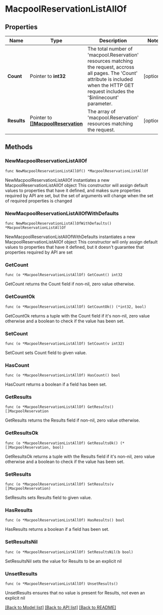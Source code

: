 # MacpoolReservationListAllOf

## Properties

Name | Type | Description | Notes
------------ | ------------- | ------------- | -------------
**Count** | Pointer to **int32** | The total number of &#39;macpool.Reservation&#39; resources matching the request, accross all pages. The &#39;Count&#39; attribute is included when the HTTP GET request includes the &#39;$inlinecount&#39; parameter. | [optional] 
**Results** | Pointer to [**[]MacpoolReservation**](MacpoolReservation.md) | The array of &#39;macpool.Reservation&#39; resources matching the request. | [optional] 

## Methods

### NewMacpoolReservationListAllOf

`func NewMacpoolReservationListAllOf() *MacpoolReservationListAllOf`

NewMacpoolReservationListAllOf instantiates a new MacpoolReservationListAllOf object
This constructor will assign default values to properties that have it defined,
and makes sure properties required by API are set, but the set of arguments
will change when the set of required properties is changed

### NewMacpoolReservationListAllOfWithDefaults

`func NewMacpoolReservationListAllOfWithDefaults() *MacpoolReservationListAllOf`

NewMacpoolReservationListAllOfWithDefaults instantiates a new MacpoolReservationListAllOf object
This constructor will only assign default values to properties that have it defined,
but it doesn't guarantee that properties required by API are set

### GetCount

`func (o *MacpoolReservationListAllOf) GetCount() int32`

GetCount returns the Count field if non-nil, zero value otherwise.

### GetCountOk

`func (o *MacpoolReservationListAllOf) GetCountOk() (*int32, bool)`

GetCountOk returns a tuple with the Count field if it's non-nil, zero value otherwise
and a boolean to check if the value has been set.

### SetCount

`func (o *MacpoolReservationListAllOf) SetCount(v int32)`

SetCount sets Count field to given value.

### HasCount

`func (o *MacpoolReservationListAllOf) HasCount() bool`

HasCount returns a boolean if a field has been set.

### GetResults

`func (o *MacpoolReservationListAllOf) GetResults() []MacpoolReservation`

GetResults returns the Results field if non-nil, zero value otherwise.

### GetResultsOk

`func (o *MacpoolReservationListAllOf) GetResultsOk() (*[]MacpoolReservation, bool)`

GetResultsOk returns a tuple with the Results field if it's non-nil, zero value otherwise
and a boolean to check if the value has been set.

### SetResults

`func (o *MacpoolReservationListAllOf) SetResults(v []MacpoolReservation)`

SetResults sets Results field to given value.

### HasResults

`func (o *MacpoolReservationListAllOf) HasResults() bool`

HasResults returns a boolean if a field has been set.

### SetResultsNil

`func (o *MacpoolReservationListAllOf) SetResultsNil(b bool)`

 SetResultsNil sets the value for Results to be an explicit nil

### UnsetResults
`func (o *MacpoolReservationListAllOf) UnsetResults()`

UnsetResults ensures that no value is present for Results, not even an explicit nil

[[Back to Model list]](../README.md#documentation-for-models) [[Back to API list]](../README.md#documentation-for-api-endpoints) [[Back to README]](../README.md)


